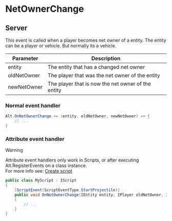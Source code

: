 # NetOwnerChange

## Server

This event is called when a player becomes net owner of a entity. The entity can be a player or vehicle. But normally its a vehicle.

| Parameter     | Description                                          |
| ------------- | ---------------------------------------------------- |
| entity        | The entity that has a changed net owner              |
| oldNetOwner   | The player that was the net owner of the entity      |
| newNetOwner   | The player that is now the net owner of the entity   |

### Normal event handler

```csharp
Alt.OnNetOwnerChange += (entity, oldNetOwner, newNetOwner) => {
    // ...
}
```

### Attribute event handler

> [!WARNING]
> Attribute event handlers only work in Scripts, or after executing Alt.RegisterEvents on a class instance.<br>
> For more info see: [Create script](../../getting-started/create-script.md)

```csharp
public class MyScript : IScript
{
    [ScriptEvent(ScriptEventType.StartProjectile)]
    public void OnNetOwnerChange(IEntity entity, IPlayer oldNetOwner, IPlayer newNetOwner)
    {
        // ...
    }
}
```
